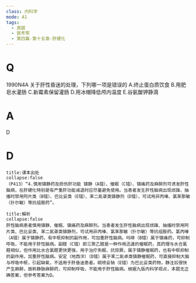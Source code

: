 ```yaml
---
class: 内科学
mode: A1
tags:
  - 真题
  - 医考帮
  - 第四篇-第十五章-肝硬化
---
```


# Q
1990N4A 关于肝性昏迷的处理，下列哪一项是错误的
A.终止蛋白质饮食
B.用肥皂水灌肠
C.新霉素保留灌肠
D.用冰帽降低颅内温度
E.谷氨酸钾静滴

# A
D
# D
```ad-note
title:课本出处
collapse:false
（P413）“4.慎用镇静药及损伤肝功能 镇静（A错）、催眠（C错）、镇痛药及麻醉剂可诱发肝性脑病，在肝硬化特别是有严重肝功能减退时应尽量避免使用。当患者发生肝性脑病出现烦躁、抽搐时禁用阿片类（B错）、巴比妥类（E错）、苯二氮䓬类镇静剂（D错），可试用异丙嗪、氯苯那敏（扑尔敏）等抗组胺药”。
```

```ad-summary
title:解析
collapse:false
肝性脑病患者慎用镇静、催眠、镇痛药及麻醉剂。当患者发生肝性脑病出现烦躁、抽搐时禁用阿片类、巴比妥类、苯二氮䓬类镇静剂，可试用异丙嗪、氯苯那敏（扑尔敏）等抗组胺药。氯丙嗪（A错）属于镇静药，有中枢抑制的副作用，可加重肝性脑病。吗啡（B错）属于镇痛药，可抑制呼吸，不能用于肝性脑病。副醛（C错）即三聚乙醛是一种作用迅速的催眠药，其药理与水合氯醛相似，但作用比水合氯醛更快更强，用于治疗失眠、抗惊厥，属于镇静催眠药，也有中枢抑制的副作用，加重肝性脑病。安定（地西泮）（D错）属于苯二氮卓类镇静催眠药，可直接抑制大脑与呼吸中枢，引起缺氧，不适用于肝昏迷患者。硫喷妥钠（E错）为巴比妥类药物，静注后很快产生麻醉，故称静脉麻醉药，可抑制呼吸，不能用于肝性脑病。根据九版内科学观点，本题无正确答案，但参考答案为D。
```

